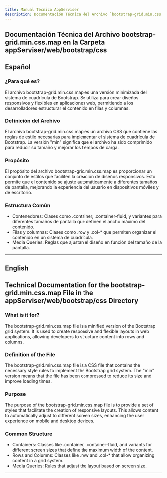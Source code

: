 ```yaml
---
title: Manual Técnico AppServiser
description: Documentación Técnica del Archivo `bootstrap-grid.min.css.map`
---
```


## Documentación Técnica del Archivo bootstrap-grid.min.css.map en la Carpeta appServiser/web/bootstrap/css

## Español

### ¿Para qué es?
El archivo bootstrap-grid.min.css.map es una versión minimizada del sistema de cuadrícula de Bootstrap. Se utiliza para crear diseños responsivos y flexibles en aplicaciones web, permitiendo a los desarrolladores estructurar el contenido en filas y columnas.

### Definición del Archivo
El archivo bootstrap-grid.min.css.map es un archivo CSS que contiene las reglas de estilo necesarias para implementar el sistema de cuadrícula de Bootstrap. La versión "min" significa que el archivo ha sido comprimido para reducir su tamaño y mejorar los tiempos de carga.

### Propósito
El propósito del archivo bootstrap-grid.min.css.map es proporcionar un conjunto de estilos que faciliten la creación de diseños responsivos. Esto permite que el contenido se ajuste automáticamente a diferentes tamaños de pantalla, mejorando la experiencia del usuario en dispositivos móviles y de escritorio.

### Estructura Común
- Contenedores: Clases como .container, .container-fluid, y variantes para diferentes tamaños de pantalla que definen el ancho máximo del contenido.
- Filas y columnas: Clases como .row y .col-* que permiten organizar el contenido en un sistema de cuadrícula.
- Media Queries: Reglas que ajustan el diseño en función del tamaño de la pantalla.

---

## English

## Technical Documentation for the bootstrap-grid.min.css.map File in the appServiser/web/bootstrap/css Directory

### What is it for?
The bootstrap-grid.min.css.map file is a minified version of the Bootstrap grid system. It is used to create responsive and flexible layouts in web applications, allowing developers to structure content into rows and columns.

### Definition of the File
The bootstrap-grid.min.css.map file is a CSS file that contains the necessary style rules to implement the Bootstrap grid system. The "min" version means that the file has been compressed to reduce its size and improve loading times.

### Purpose
The purpose of the bootstrap-grid.min.css.map file is to provide a set of styles that facilitate the creation of responsive layouts. This allows content to automatically adjust to different screen sizes, enhancing the user experience on mobile and desktop devices.

### Common Structure
- Containers: Classes like .container, .container-fluid, and variants for different screen sizes that define the maximum width of the content.
- Rows and Columns: Classes like .row and .col-* that allow organizing content in a grid system.
- Media Queries: Rules that adjust the layout based on screen size.

---

